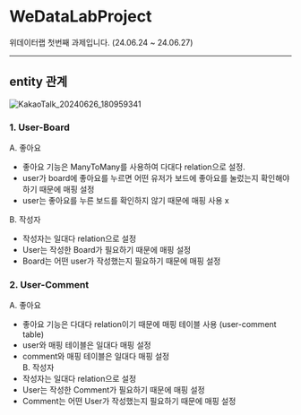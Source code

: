 # WeDataLabProject
위데이터랩 첫번째 과제입니다. (24.06.24 ~ 24.06.27)

---
## entity 관계
![KakaoTalk_20240626_180959341](https://github.com/jun23314/WeDataLabProject/assets/116951160/22a32b71-6f28-451e-aa9b-c849e24e730e)

### 1. User-Board
A. 좋아요   
- 좋아요 기능은 ManyToMany를 사용하여 다대다 relation으로 설정.
- user가 board에 좋아요를 누르면 어떤 유저가 보드에 좋아요를 눌렀는지 확인해야 하기 때문에 매핑 설정
- user는 좋아요를 누른 보드를 확인하지 않기 때문에 매핑 사용 x  

B. 작성자
- 작성자는 일대다 relation으로 설정
- User는 작성한 Board가 필요하기 때문에 매핑 설정
- Board는 어떤 user가 작성했는지 필요하기 때문에 매핑 설정 

### 2. User-Comment
A. 좋아요   
- 좋아요 기능은 다대다 relation이기 때문에 매핑 테이블 사용 (user-comment table)
- user와 매핑 테이블은 일대다 매핑 설정
- comment와 매핑 테이블은 일대다 매핑 설정   
B. 작성자
- 작성자는 일대다 relation으로 설정
- User는 작성한 Comment가 필요하기 때문에 매핑 설정
- Comment는 어떤 User가 작성했는지 필요하기 때문에 매핑 설정   
